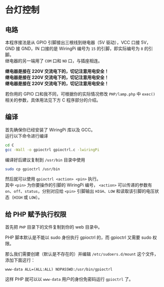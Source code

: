# 台灯控制

## 电路
本程序接法是从 GPIO 引脚接出三根线到继电器（5V 驱动），VCC 口接 5V，GND 接 GND，IN 口接的是 WiringPi 编号为 `15` 的引脚，即实际编号为 `8` 的引脚。  
继电器的另一端用了 `COM` 口和 `NO` 口，与插座相连。

**继电器是接在 220V 交流电下的，切记注意用电安全！**  
**继电器是接在 220V 交流电下的，切记注意用电安全！**  
**继电器是接在 220V 交流电下的，切记注意用电安全！**  

若你用的 GPIO 口和我不同，可根据你的实际情况修改 `PHP/lamp.php` 中 `exec()` 相关的参数，具体用法见下方 C 程序部分的介绍。

## 编译
首先确保你已经安装了 WiringPi 库以及 GCC。  
运行以下命令进行编译

```bash
cd C
gcc -Wall -o gpioctrl gpioctrl.c -lwiringPi
```

编译好后建议复制到 `/usr/bin` 目录中使用

```bash
sudo cp gpioctrl /usr/bin
```

然后就可以使用 `gpioctrl <action> <pin>` 执行。  
其中 `<pin>` 为你要操作的引脚的 WiringPi 编号， `<action>` 可以传递的参数有 `on`、`off`、`status`，分别对应给 `<pin>` 引脚输出 `HIGH`、`LOW` 和读取该引脚的电压状态（`HIGH` 或 `LOW`）。

## 给 PHP 赋予执行权限
首先把 `PHP` 目录下的文件复制到你的 web 目录中。

PHP 脚本默认是不能以 sudo 身份执行 gpioctrl 的，而 gpioctrl 又需要 sudo 权限。

那么我们需要创建（默认是不存在的）并编辑 `/etc/sudoers.d/mount` 这个文件，添加下面这行：
```
www-data ALL=(ALL:ALL) NOPASSWD:/usr/bin/gpioctrl
```
这样 PHP 就可以以 `www-data` 用户的身份免密码运行 `gpioctrl` 了。